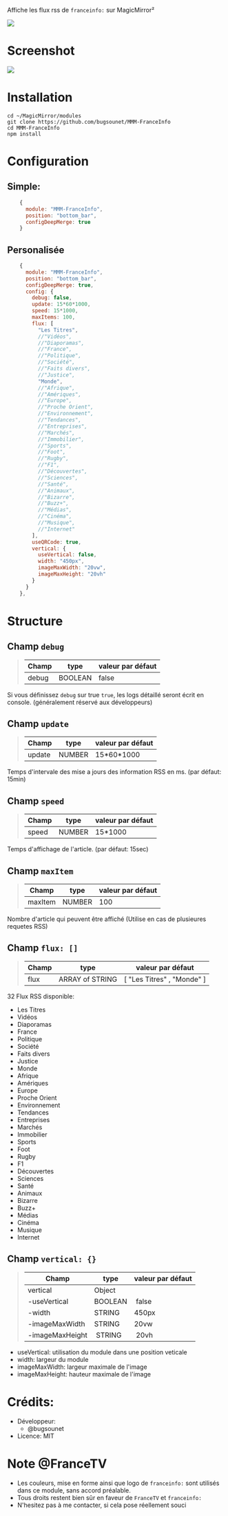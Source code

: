 Affiche les flux rss de `franceinfo:` sur MagicMirror²

![](https://raw.githubusercontent.com/bugsounet/MMM-FranceInfo/dev/franceinfo.png)

# Screenshot

![](https://raw.githubusercontent.com/bugsounet/MMM-FranceInfo/main/FRINFO.png)

# Installation
```
cd ~/MagicMirror/modules
git clone https://github.com/bugsounet/MMM-FranceInfo
cd MMM-FranceInfo
npm install
```

# Configuration

## Simple:
```js
    {
      module: "MMM-FranceInfo",
      position: "bottom_bar",
      configDeepMerge: true
    }
```

## Personalisée
```js
    {
      module: "MMM-FranceInfo",
      position: "bottom_bar",
      configDeepMerge: true,
      config: {
        debug: false,
        update: 15*60*1000,
        speed: 15*1000,
        maxItems: 100,
        flux: [
          "Les Titres",
          //"Vidéos",
          //"Diaporamas",
          //"France",
          //"Politique",
          //"Société",
          //"Faits divers",
          //"Justice",
          "Monde",
          //"Afrique",
          //"Amériques",
          //"Europe",
          //"Proche Orient",
          //"Environnement",
          //"Tendances",
          //"Entreprises",
          //"Marchés",
          //"Immobilier",
          //"Sports",
          //"Foot",
          //"Rugby",
          //"F1",
          //"Découvertes",
          //"Sciences",
          //"Santé",
          //"Animaux",
          //"Bizarre",
          //"Buzz+",
          //"Médias",
          //"Cinéma",
          //"Musique",
          //"Internet"
        ],
        useQRCode: true,
        vertical: {
          useVertical: false,
          width: "450px",
          imageMaxWidth: "20vw",
          imageMaxHeight: "20vh"
        }
      }
    },
```

# Structure

## Champ `debug`
>|Champ | type | valeur par défaut
>|---|---|---
>|debug | BOOLEAN | false

Si vous définissez `debug` sur true `true`, les logs détaillé seront écrit en console. (généralement réservé aux développeurs)

## Champ `update`
>|Champ | type | valeur par défaut
>|---|---|---
>|update | NUMBER | 15\*60*1000

Temps d'intervale des mise a jours des information RSS en ms. (par défaut: 15min)

## Champ `speed`
>|Champ | type | valeur par défaut
>|---|---|---
>|speed | NUMBER | 15*1000

Temps d'affichage de l'article. (par défaut: 15sec)

## Champ `maxItem`
>|Champ | type | valeur par défaut
>|---|---|---
>|maxItem | NUMBER | 100

Nombre d'article qui peuvent être affiché (Utilise en cas de plusieures requetes RSS)

## Champ `flux: []`
>|Champ | type | valeur par défaut
>|---|---|---
>|flux | ARRAY of STRING | [ "Les Titres" , "Monde" ]

32 Flux RSS disponible:
 * Les Titres
 * Vidéos
 * Diaporamas
 * France
 * Politique
 * Société
 * Faits divers
 * Justice
 * Monde
 * Afrique
 * Amériques
 * Europe
 * Proche Orient
 * Environnement
 * Tendances
 * Entreprises
 * Marchés
 * Immobilier
 * Sports
 * Foot
 * Rugby
 * F1
 * Découvertes
 * Sciences
 * Santé
 * Animaux
 * Bizarre
 * Buzz+
 * Médias
 * Cinéma
 * Musique
 * Internet

## Champ `vertical: {}`
>|Champ | type | valeur par défaut
>|---|---|---
>|vertical | Object | 
>|-useVertical | BOOLEAN | false
>|-width | STRING | 450px
>|-imageMaxWidth | STRING | 20vw
>|-imageMaxHeight | STRING | 20vh

- useVertical: utilisation du module dans une position veticale
- width: largeur du module
- imageMaxWidth: largeur maximale de l'image
- imageMaxHeight: hauteur maximale de l'image

# Crédits:
 * Développeur:
   * @bugsounet
 * Licence: MIT
 
# Note @FranceTV
* Les couleurs, mise en forme ainsi que logo de `franceinfo:` sont utilisés dans ce module, sans accord préalable.
* Tous droits restent bien sûr en faveur de `FranceTV` et `franceinfo:`
* N'hesitez pas à me contacter, si cela pose réellement souci
